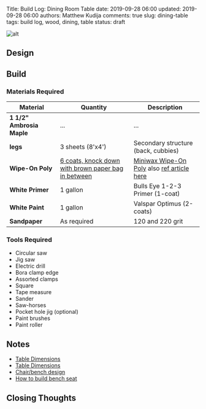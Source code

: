 Title: Build Log: Dining Room Table
date: 2019-09-28 06:00
updated: 2019-09-28 06:00
authors: Matthew Kudija
comments: true
slug: dining-table
tags: build log, wood, dining, table
status: draft

<!-- PELICAN_BEGIN_SUMMARY -->
![alt]({filename}../images/bookshelf/bookshelf_final.jpg)


<!-- PELICAN_END_SUMMARY -->


## Design


## Build
### Materials Required

| Material | Quantity | Description | 
| -------- | -------- | ----------- |
| **1 1/2" Ambrosia Maple** | ... | ... |
| **legs** | 3 sheets (8'x4') | Secondary structure (back, cubbies) | 
| **Wipe-On Poly** | [6 coats, knock down with brown paper bag in between](https://homeimprovementwoodworking.com/beginner-wood-finishing-recommendations/) | [Miniwax Wipe-On Poly](https://www.amazon.com/Minwax-40900-Oil-Based-Polyurethane-Finish/dp/B01M1EDG7Y/ref=sr_1_5?keywords=miniwax+wipe-on+poly&qid=1569712857&sr=8-5) also [ref article here](https://homeimprovementwoodworking.com/beginner-wood-finishing-recommendations/)  | 
| **White Primer** | 1 gallon | Bulls Eye 1-2-3 Primer (1-coat) | 
| **White Paint** | 1 gallon | Valspar Optimus (2-coats) | 
| **Sandpaper** | As required | 120 and 220 grit | 

### Tools Required
- Circular saw
- Jig saw
- Electric drill
- Bora clamp edge
- Assorted clamps
- Square
- Tape measure
- Sander
- Saw-horses
- Pocket hole jig (optional)
- Paint brushes
- Paint roller


## Notes

- [Table Dimensions](https://www.houseplanshelper.com/dining-table-size.html)
- [Table Dimensions](https://www.homestratosphere.com/dining-room-table-dimensions/)
- [Chair/bench design](https://www.woodmagazine.com/must-have-measurements-for-comfortable-seating)
- [How to build bench seat](https://www.makingmanzanita.com/banquette-bench/?utm_medium=social&utm_source=pinterest&utm_campaign=tailwind_tribes&utm_content=tribes&utm_term=725449570_29292490_7884)


## Closing Thoughts

